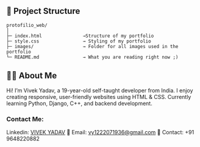 ## 📂 Project Structure

```
protofilio_web/
│
├─ index.html               →Structure of my portfolio
├─ style.css                → Styling of my portfolio
├─ images/                  → Folder for all images used in the portfolio
└─ README.md                → What you are reading right now ;)
```

## 🧑‍💻 About Me

Hi! I’m Vivek Yadav, a 19-year-old self-taught developer from India.
I enjoy creating responsive, user-friendly websites using HTML & CSS.
Currently learning Python, Django, C++, and backend development.

### Contact Me:

Linkedin: [VIVEK YADAV](https://www.linkedin.com/in/vivek-yadav-53b935325/)
📧 Email: vy1222071936@gmail.com
📱 Contact: +91 9648220882


